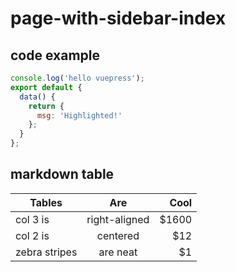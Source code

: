 # page-with-sidebar-index

## code example

```js
console.log('hello vuepress');
export default {
  data() {
    return {
      msg: 'Highlighted!'
    };
  }
};
```

## markdown table

| Tables        | Are           | Cool  |
| ------------- | :-----------: | ----: |
| col 3 is      | right-aligned | $1600 |
| col 2 is      | centered      | $12   |
| zebra stripes | are neat      | $1    |
